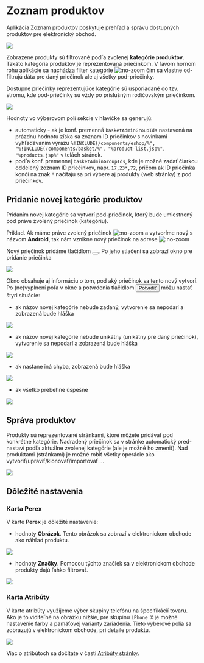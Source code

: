 # Zoznam produktov

Aplikácia Zoznam produktov poskytuje prehľad a správu dostupných produktov pre elektronický obchod.

![](datatable.png)

Zobrazené produkty sú filtrované podľa zvolenej **kategórie produktov**.  Takáto kategória produktov je reprezentovaná priečinkom. V ľavom hornom rohu aplikácie sa nachádza filter kategórie ![](select.png ":no-zoom") čím sa vlastne od-filtrujú dáta pre daný priečinok ale aj všetky pod-priečinky.

Dostupne priečinky reprezentujúce kategórie sú usporiadané do tzv. stromu, kde pod-priečinky sú vždy po príslušným rodičovským priečinkom.

![](select-options.png)

Hodnoty vo výberovom poli sekcie v hlavičke sa generujú:

- automaticky - ak je konf. premenná `basketAdminGroupIds` nastavená na prázdnu hodnotu získa sa zoznam ID priečinkov s novinkami vyhľadávaním výrazu `%!INCLUDE(/components/eshop/%", "%!INCLUDE(/components/basket/%", "%product-list.jsp%", "%products.jsp%"` v telách stránok.
- podľa konf. premennej `basketAdminGroupIds`, kde je možné zadať čiarkou oddelený zoznam ID priečinkov, napr. `17,23*,72`, pričom ak ID priečinka končí na znak `*` načítajú sa pri výbere aj produkty (web stránky) z pod priečinkov.

## Pridanie novej kategórie produktov

Pridaním novej kategórie sa vytvorí pod-priečinok, ktorý bude umiestnený pod práve zvolený priečinok (kategóriu).

Príklad.
Ak máme práve zvolený priečinok ![](select-phones.png ":no-zoom") a vytvoríme nový s názvom **Android**, tak nám vznikne nový priečinok na adrese  ![](select-phones-android.png ":no-zoom")

Nový priečinok pridáme tlačidlom <button class="btn btn-sm btn-outline-secondary" type="button"><span><i class="ti ti-folder-plus"></i></span></button>. Po jeho stlačení sa zobrazí okno pre pridanie priečinka

![](toaster-new-folder.png)

Okno obsahuje aj informáciu o tom, pod aký priečinok sa tento nový vytvorí. Po (ne)vyplnení poľa v okne a potvrdenia tlačidlom <button class="btn btn-primary" type="button">Potvrdiť</button> môžu nastať štyri situácie:

- ak názov novej kategórie nebude zadaný, vytvorenie sa nepodarí a zobrazená bude hláška

![](toaster-new-folder-A.png)

- ak názov novej kategórie nebude unikátny (unikátny pre daný priečinok), vytvorenie sa nepodarí a zobrazená bude hláška

![](toaster-new-folder-B.png)

- ak nastane iná chyba, zobrazená bude hláška

![](toaster-new-folder-A.png)

- ak všetko prebehne úspešne

![](toaster-new-folder-C.png)

## Správa produktov

Produkty sú reprezentované stránkami, ktoré môžete pridávať pod konkrétne kategórie. Nadradený priečinok sa v stránke automatický pred-nastaví podľa aktuálne zvolenej kategórie (ale je možné ho zmeniť). Nad produktami (stránkami) je možné robiť všetky operácie ako vytvoriť/upraviť/klonovať/importovať ...

![](new-product.png)

## Dôležité nastavenia

### Karta **Perex**

V karte **Perex** je dôležité nastavenie:

- hodnoty **Obrázok**. Tento obrázok sa zobrazí v elektronickom obchode ako náhľad produktu.

![](new-product-image.png)

- hodnoty **Značky**. Pomocou týchto značiek sa v elektronickom obchode produkty dajú ľahko filtrovať.

![](new-product-perex.png)

### Karta Atribúty

V karte atribúty využijeme výber skupiny telefónu na špecifikácií tovaru. Ako je to viditeľné na obrázku nižšie, pre skupinu `iPhone X` je možné nastavenie farby a pamäťovej varianty zariadenia. Tieto výberové polia sa zobrazujú v elektronickom obchode, pri detaile produktu.

![](new-product-attr.png)

Viac o atribútoch sa dočítate v časti [Atribúty stránky](../../../webpages/doc-attributes/README.md).





